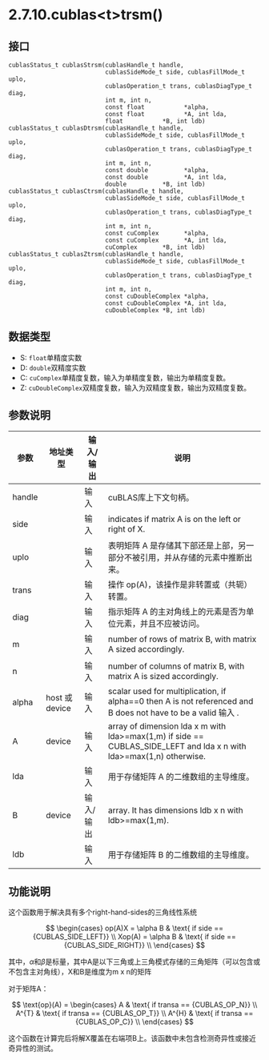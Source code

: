 # 2.7.10.cublas\<t\>trsm()

## 接口
```
cublasStatus_t cublasStrsm(cublasHandle_t handle,
                           cublasSideMode_t side, cublasFillMode_t uplo,
                           cublasOperation_t trans, cublasDiagType_t diag,
                           int m, int n,
                           const float           *alpha,
                           const float           *A, int lda,
                           float           *B, int ldb)
cublasStatus_t cublasDtrsm(cublasHandle_t handle,
                           cublasSideMode_t side, cublasFillMode_t uplo,
                           cublasOperation_t trans, cublasDiagType_t diag,
                           int m, int n,
                           const double          *alpha,
                           const double          *A, int lda,
                           double          *B, int ldb)
cublasStatus_t cublasCtrsm(cublasHandle_t handle,
                           cublasSideMode_t side, cublasFillMode_t uplo,
                           cublasOperation_t trans, cublasDiagType_t diag,
                           int m, int n,
                           const cuComplex       *alpha,
                           const cuComplex       *A, int lda,
                           cuComplex       *B, int ldb)
cublasStatus_t cublasZtrsm(cublasHandle_t handle,
                           cublasSideMode_t side, cublasFillMode_t uplo,
                           cublasOperation_t trans, cublasDiagType_t diag,
                           int m, int n,
                           const cuDoubleComplex *alpha,
                           const cuDoubleComplex *A, int lda,
                           cuDoubleComplex *B, int ldb)
```

## 数据类型
* S: `float`单精度实数
* D: `double`双精度实数
* C: `cuComplex`单精度复数，输入为单精度复数，输出为单精度复数。
* Z: `cuDoubleComplex`双精度复数，输入为双精度复数，输出为双精度复数。

## 参数说明
| 参数   | 地址类型      | 输入/输出 | 说明                                                                                                                         |
|--------|---------------|-----------|----------------------------------------------------------------------------------------------------------------------------|
| handle |               | 输入      | cuBLAS库上下文句柄。                                                                                                        |
| side   |               | 输入      | indicates if matrix A is on the left or right of X.                                                                        |
| uplo   |               | 输入      | 表明矩阵 A 是存储其下部还是上部，另一部分不被引用，并从存储的元素中推断出来。                                                                                   |
| trans  |               | 输入      | 操作 op(A)，该操作是非转置或（共轭）转置。                                                                                                   |
| diag   |               | 输入      | 指示矩阵 A 的主对角线上的元素是否为单位元素，并且不应被访问。                                                                                           |
| m      |               | 输入      | number of rows of matrix B, with matrix A sized accordingly.                                                               |
| n      |               | 输入      | number of columns of matrix B, with matrix A is sized accordingly.                                                         |
| alpha  | host 或 device| 输入      | <type> scalar used for multiplication, if alpha==0 then A is not referenced and B does not have to be a valid  输入 .        |
| A      | device        | 输入      | <type> array of dimension lda x m with lda>=max(1,m) if side == CUBLAS_SIDE_LEFT and lda x n with lda>=max(1,n) otherwise. |
| lda    |               | 输入      | 用于存储矩阵 A 的二维数组的主导维度。                                                                                                       |
| B      | device        | 输入/输出 | <type> array. It has dimensions ldb x n with ldb>=max(1,m).                                                                |
| ldb    |               | 输入      | 用于存储矩阵 B 的二维数组的主导维度。                                                                                                       |

## 功能说明
这个函数用于解决具有多个right-hand-sides的三角线性系统

$$
\begin{cases}
op(A)X = \alpha B & \text{ if side == {CUBLAS_SIDE_LEFT}} \\
Xop(A) = \alpha B & \text{ if side == {CUBLAS_SIDE_RIGHT}} \\
\end{cases}
$$

其中，$\alpha$和$\beta$是标量，其中A是以下三角或上三角模式存储的三角矩阵（可以包含或不包含主对角线），X和B是维度为m x n的矩阵

对于矩阵A：

$$
\text{op}(A) = \begin{cases}
A & \text{ if transa == {CUBLAS_OP_N}} \\
A^{T} & \text{ if transa == {CUBLAS_OP_T}} \\
A^{H} & \text{ if transa == {CUBLAS_OP_C}} \\
\end{cases}
$$

这个函数在计算完后将解X覆盖在右端项B上。该函数中未包含检测奇异性或接近奇异性的测试。
